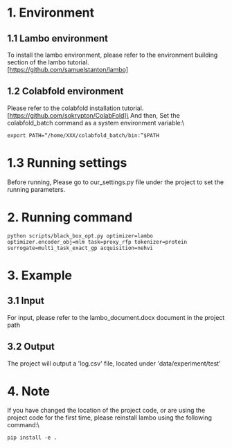 # 1. Environment
## 1.1 Lambo environment
To install the lambo environment, please refer to the environment building section of the lambo tutorial. \
[https://github.com/samuelstanton/lambo]
## 1.2 Colabfold environment
Please refer to the colabfold installation tutorial.\
[https://github.com/sokrypton/ColabFold]\
And then, Set the colabfold_batch command as a system environment variable:\
```
export PATH=“/home/XXX/colabfold_batch/bin:”$PATH
```
# 1.3 Running settings 
Before running, Please go to our_settings.py file under the project to set the running parameters.
# 2. Running command

```
python scripts/black_box_opt.py optimizer=lambo optimizer.encoder_obj=mlm task=proxy_rfp tokenizer=protein surrogate=multi_task_exact_gp acquisition=nehvi
```
# 3. Example
## 3.1 Input
For input, please refer to the lambo_document.docx document in the project path
## 3.2 Output
The project will output a 'log.csv' file, located under 'data/experiment/test'
# 4. Note
If you have changed the location of the project code, or are using the project code for the first time, please reinstall lambo using the following command:\
```
pip install -e .
```


